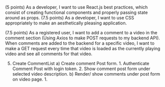 <!-- (5 points) As a developer, I want to make good, consistent commits (at least 25 for the entire team for both the backend and frontend).  -->
<!-- (5 points) As a web designer, I want to create a wireframe for my application  -->
(5 points) As a developer, I want to use React.js best practices, which consist of creating functional components and properly passing state around as props. 
(7.5 points) As a developer, I want to use CSS appropriately to make an aesthetically pleasing application. 
<!-- (10 points) As a developer, I want to use Axios to make GET requests to the YouTube API to pull in video data.  -->
<!-- (5 points) As a user, I want to be able to search for YouTube videos and see a video related to my search populate my embedded video player. (API CALL #1)  -->
<!-- (5 points) As a user, I want to be able to play a YouTube video in the embedded video player (iframe HTML element).  -->
<!-- (5 points) As a user, I want to see the title and description of the currently playing video.  -->
<!-- (5 points) As a user, I want to see a grouping of videos related to my selected video. (API CALL #2)  -->
<!-- (5 points) As a user, I want to be able to select a video to be played from the list of related videos to my search.  -->
(7.5 points) As a registered user, I want to add a comment to a video in the comment section (Using Axios to make POST requests to my backend API). 
When comments are added to the backend for a specific video, I want to make a GET request every time that video is loaded as the currently playing video and see all comments for that video.


<!-- 1) Create Video Card 
    <!-- 1a) Show Video Image - DONE
    <!-- 1b) Show Video Title - DONE
    <!-- 1c) OnClick handler 
    <!-- 1d) Send video id to video player via click -->

<!-- 2) Create onClick to navigate from Video Card to Video Page and play selected Video -->

<!-- 3) Create single I-Frame for Video player  -->

<!-- 4) Related Videos -->

5) Create CommentList
    a) Create comment Post form.
        1. Authenticate Comment Post with login token.
        2. Show comment post form under selected video description.
    b) Render/ show comments under post form on video page.
        1. 